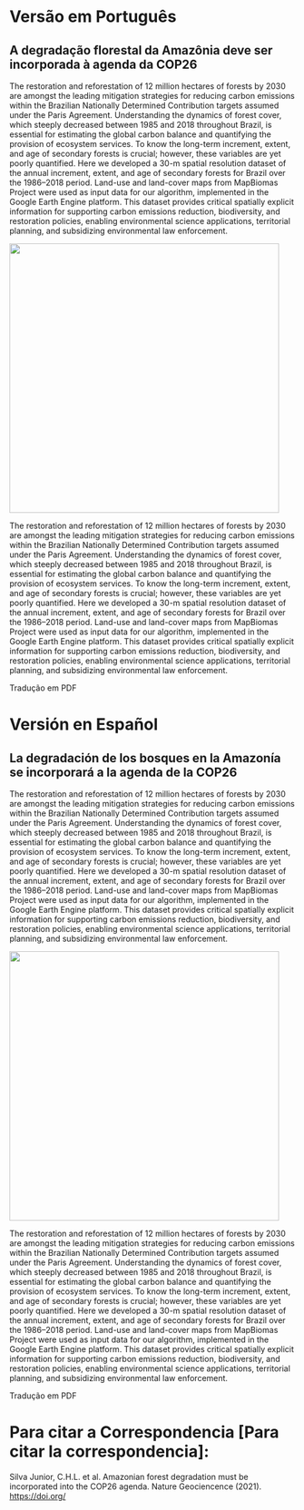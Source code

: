 # Versão em Português
## A degradação florestal da Amazônia deve ser incorporada à agenda da COP26
The restoration and reforestation of 12 million hectares of forests by 2030 are amongst the leading mitigation strategies for reducing carbon emissions within the Brazilian Nationally Determined Contribution targets assumed under the Paris Agreement. Understanding the dynamics of forest cover, which steeply decreased between 1985 and 2018 throughout Brazil, is essential for estimating the global carbon balance and quantifying the provision of ecosystem services. To know the long-term increment, extent, and age of secondary forests is crucial; however, these variables are yet poorly quantified. Here we developed a 30-m spatial resolution dataset of the annual increment, extent, and age of secondary forests for Brazil over the 1986–2018 period. Land-use and land-cover maps from MapBiomas Project were used as input data for our algorithm, implemented in the Google Earth Engine platform. This dataset provides critical spatially explicit information for supporting carbon emissions reduction, biodiversity, and restoration policies, enabling environmental science applications, territorial planning, and subsidizing environmental law enforcement.

<img src="https://drive.google.com/uc?export=view&id=1TxrnH0YeeRR1Jfz_ALlIdFWPZ6fD22aA" width="475">

The restoration and reforestation of 12 million hectares of forests by 2030 are amongst the leading mitigation strategies for reducing carbon emissions within the Brazilian Nationally Determined Contribution targets assumed under the Paris Agreement. Understanding the dynamics of forest cover, which steeply decreased between 1985 and 2018 throughout Brazil, is essential for estimating the global carbon balance and quantifying the provision of ecosystem services. To know the long-term increment, extent, and age of secondary forests is crucial; however, these variables are yet poorly quantified. Here we developed a 30-m spatial resolution dataset of the annual increment, extent, and age of secondary forests for Brazil over the 1986–2018 period. Land-use and land-cover maps from MapBiomas Project were used as input data for our algorithm, implemented in the Google Earth Engine platform. This dataset provides critical spatially explicit information for supporting carbon emissions reduction, biodiversity, and restoration policies, enabling environmental science applications, territorial planning, and subsidizing environmental law enforcement.

Tradução em PDF

# Versión en Español
## La degradación de los bosques en la Amazonía se incorporará a la agenda de la COP26 
The restoration and reforestation of 12 million hectares of forests by 2030 are amongst the leading mitigation strategies for reducing carbon emissions within the Brazilian Nationally Determined Contribution targets assumed under the Paris Agreement. Understanding the dynamics of forest cover, which steeply decreased between 1985 and 2018 throughout Brazil, is essential for estimating the global carbon balance and quantifying the provision of ecosystem services. To know the long-term increment, extent, and age of secondary forests is crucial; however, these variables are yet poorly quantified. Here we developed a 30-m spatial resolution dataset of the annual increment, extent, and age of secondary forests for Brazil over the 1986–2018 period. Land-use and land-cover maps from MapBiomas Project were used as input data for our algorithm, implemented in the Google Earth Engine platform. This dataset provides critical spatially explicit information for supporting carbon emissions reduction, biodiversity, and restoration policies, enabling environmental science applications, territorial planning, and subsidizing environmental law enforcement.

<img src="https://drive.google.com/uc?export=view&id=14V3whfA9IqoZIvs4SbOjiYszlNK8GVvZ" width="475">

The restoration and reforestation of 12 million hectares of forests by 2030 are amongst the leading mitigation strategies for reducing carbon emissions within the Brazilian Nationally Determined Contribution targets assumed under the Paris Agreement. Understanding the dynamics of forest cover, which steeply decreased between 1985 and 2018 throughout Brazil, is essential for estimating the global carbon balance and quantifying the provision of ecosystem services. To know the long-term increment, extent, and age of secondary forests is crucial; however, these variables are yet poorly quantified. Here we developed a 30-m spatial resolution dataset of the annual increment, extent, and age of secondary forests for Brazil over the 1986–2018 period. Land-use and land-cover maps from MapBiomas Project were used as input data for our algorithm, implemented in the Google Earth Engine platform. This dataset provides critical spatially explicit information for supporting carbon emissions reduction, biodiversity, and restoration policies, enabling environmental science applications, territorial planning, and subsidizing environmental law enforcement.

Tradução em PDF



# Para citar a Correspondencia [Para citar la correspondencia]:
Silva Junior, C.H.L. et al. Amazonian forest degradation must be incorporated into the COP26 agenda. Nature Geociencence (2021). https://doi.org/

